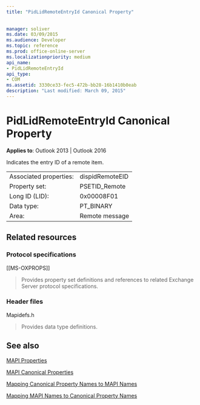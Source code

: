 ```yaml
---
title: "PidLidRemoteEntryId Canonical Property"
 
 
manager: soliver
ms.date: 03/09/2015
ms.audience: Developer
ms.topic: reference
ms.prod: office-online-server
ms.localizationpriority: medium
api_name:
- PidLidRemoteEntryId
api_type:
- COM
ms.assetid: 3330ce33-fec5-472b-bb28-16b1410b0eab
description: "Last modified: March 09, 2015"
---
```


# PidLidRemoteEntryId Canonical Property

  
  
**Applies to**: Outlook 2013 | Outlook 2016 
  
Indicates the entry ID of a remote item.
  
|||
|:-----|:-----|
|Associated properties:  <br/> |dispidRemoteEID  <br/> |
|Property set:  <br/> |PSETID_Remote  <br/> |
|Long ID (LID):  <br/> |0x00008F01  <br/> |
|Data type:  <br/> |PT_BINARY  <br/> |
|Area:  <br/> |Remote message  <br/> |
   
## Related resources

### Protocol specifications

[[MS-OXPROPS]] 
  
> Provides property set definitions and references to related Exchange Server protocol specifications.
    
### Header files

Mapidefs.h
  
> Provides data type definitions.
    
## See also



[MAPI Properties](mapi-properties.md)
  
[MAPI Canonical Properties](mapi-canonical-properties.md)
  
[Mapping Canonical Property Names to MAPI Names](mapping-canonical-property-names-to-mapi-names.md)
  
[Mapping MAPI Names to Canonical Property Names](mapping-mapi-names-to-canonical-property-names.md)

